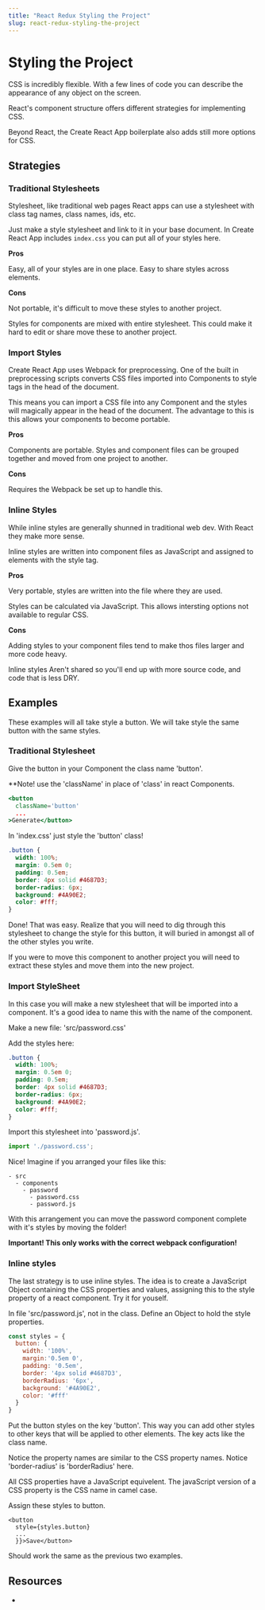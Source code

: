 ```yaml
---
title: "React Redux Styling the Project"
slug: react-redux-styling-the-project
---
```


# Styling the Project

CSS is incredibly flexible. With a few lines of code you 
can describe the appearance of any object on the screen.

React's component structure offers different strategies 
for implementing CSS. 

Beyond React, the Create React App boilerplate also adds 
still more options for CSS. 

## Strategies

### Traditional Stylesheets

Stylesheet, like traditional web pages React apps can 
use a stylesheet with class tag names, class names, ids,
etc. 

Just make a style stylesheet and link to it in your base
document. In Create React App includes `index.css` you 
can put all of your styles here. 

**Pros**

Easy, all of your styles are in one place. 
Easy to share styles across elements. 

**Cons**

Not portable, it's difficult to move these styles to 
another project.

Styles for components are mixed with entire stylesheet. 
This could make it hard to edit or share move these 
to another project. 

### Import Styles

Create React App uses Webpack for preprocessing. One of
the built in preprocessing scripts converts CSS files 
imported into Components to style tags in the head of 
the document. 

This means you can import a CSS file into any Component 
and the styles will magically appear in the head of the 
document. The advantage to this is this allows your 
components to become portable. 

**Pros**

Components are portable. Styles and component files 
can be grouped together and moved from one project 
to another. 

**Cons**

Requires the Webpack be set up to handle this. 

### Inline Styles

While inline styles are generally shunned in 
traditional web dev. With React they make more 
sense. 

Inline styles are written into component files 
as JavaScript and assigned to elements with the 
style tag. 

**Pros**

Very portable, styles are written into the file 
where they are used. 

Styles can be calculated via JavaScript. This allows 
intersting options not available to regular CSS. 

**Cons**

Adding styles to your component files tend to make 
thos files larger and more code heavy. 

Inline styles Aren't shared so you'll end up with 
more source code, and code that is less DRY. 

## Examples 

These examples will all take style a button. We 
will take style the same button with the same 
styles. 

### Traditional Stylesheet

Give the button in your Component the class name
'button'. 

**Note! use the 'className' in place of 'class' 
in react Components. 

```jsx
<button 
  className='button'
  ...
>Generate</button>
```

In 'index.css' just style the 'button' class!

```css
.button {
  width: 100%;
  margin: 0.5em 0;
  padding: 0.5em;
  border: 4px solid #4687D3;
  border-radius: 6px;
  background: #4A90E2;
  color: #fff;
}
```

Done! That was easy. Realize that you will 
need to dig through this stylesheet to change 
the style for this button, it will buried in 
amongst all of the other styles you write. 

If you were to move this component to another
project you will need to extract these styles 
and move them into the new project.

### Import StyleSheet

In this case you will make a new stylesheet that 
will be imported into a component. It's a good 
idea to name this with the name of the component. 

Make a new file: 'src/password.css'

Add the styles here: 

```css
.button {
  width: 100%;
  margin: 0.5em 0;
  padding: 0.5em;
  border: 4px solid #4687D3;
  border-radius: 6px;
  background: #4A90E2;
  color: #fff;
}
```

Import this stylesheet into 'password.js'. 

```JavaScript
import './password.css';
```

Nice! Imagine if you arranged your files like 
this: 

```
- src
  - components
    - password
      - password.css
      - password.js
```

With this arrangement you can move the password 
component complete with it's styles by moving 
the folder!

**Important! This only works with the correct
webpack configuration!**

### Inline styles 

The last strategy is to use inline styles. 
The idea is to create a JavaScript Object 
containing the CSS properties and values, 
assigning this to the style property of a
react component. Try it for youself. 

In file 'src/password.js', not in the class. 
Define an Object to hold the style properties. 

```JavaScript
const styles = {
  button: {
    width: '100%',
    margin:'0.5em 0',
    padding: '0.5em',
    border: '4px solid #4687D3',
    borderRadius: '6px',
    background: '#4A90E2',
    color: '#fff'
  }
}
```

Put the button styles on the key 'button'. This 
way you can add other styles to other keys that 
will be applied to other elements. The key acts 
like the class name. 

Notice the property names are similar to the
CSS property names. Notice 'border-radius' is 
'borderRadius' here. 

All CSS properties have a JavaScript equivelent. 
The javaScript version of a CSS property is the
CSS name in camel case. 

Assign these styles to button. 

```JSX
<button
  style={styles.button}
  ...
  }}>Save</button>
```

Should work the same as the previous two examples. 

## Resources 

- 
